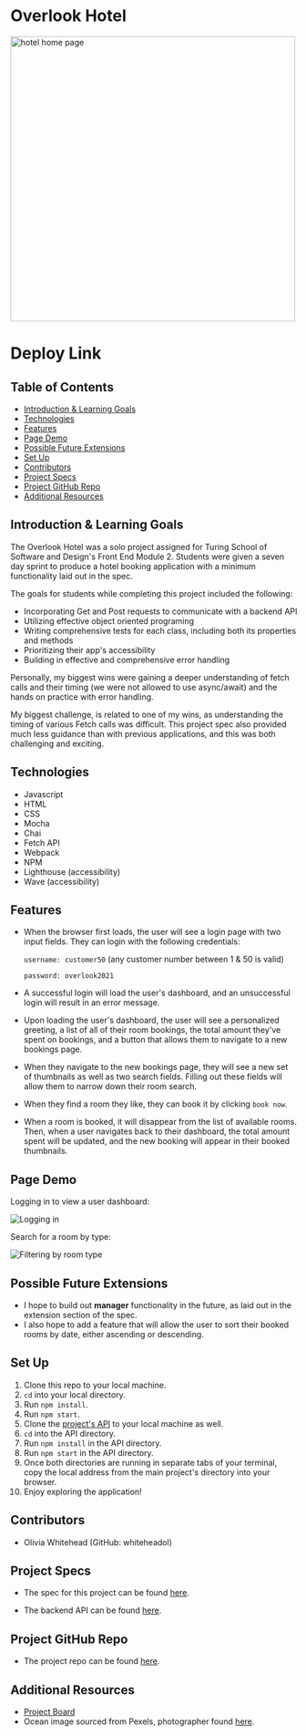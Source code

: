 # Overlook Hotel

<img width="500" alt="hotel home page" src="https://user-images.githubusercontent.com/96206823/165134921-ab545828-f261-42e7-89a7-ddcf756e7c19.png">

# Deploy Link


## Table of Contents

  - [Introduction & Learning Goals](#introduction-&-learning-goals)
  - [Technologies](#technologies)
  - [Features](#features)
  - [Page Demo](#page-demo)
  - [Possible Future Extensions](#possible-future-extensions)
  - [Set Up](#set-up)
  - [Contributors](#contributors)
  - [Project Specs](#project-specs)
  - [Project GitHub Repo](#project-github-repo)
  - [Additional Resources](#additional-resources)

## Introduction & Learning Goals
The Overlook Hotel was a solo project assigned for Turing School of Software and Design's Front End Module 2. Students were given a seven day sprint to produce a hotel booking application with a minimum functionality laid out in the spec.

The goals for students while completing this project included the following:
- Incorporating Get and Post requests to communicate with a backend API
- Utilizing effective object oriented programing
- Writing comprehensive tests for each class, including both its properties and methods
- Prioritizing their app's accessibility
- Building in effective and comprehensive error handling

Personally, my biggest wins were gaining a deeper understanding of fetch calls and their timing (we were not allowed to use async/await) and the hands on practice with error handling.

My biggest challenge, is related to one of my wins, as understanding the timing of various Fetch calls was difficult. This project spec also provided much less guidance than with previous applications, and this was both challenging and exciting.

## Technologies
  - Javascript
  - HTML
  - CSS
  - Mocha
  - Chai
  - Fetch API
  - Webpack
  - NPM
  - Lighthouse (accessibility)
  - Wave (accessibility)

## Features
- When the browser first loads, the user will see a login page with two input fields. They can login with the following credentials:

   `username: customer50` (any customer number between 1 & 50 is valid)

   `password: overlook2021`

- A successful login will load the user's dashboard, and an unsuccessful login will result in an error message.
- Upon loading the user's dashboard, the user will see a personalized greeting, a list of all of their room bookings, the total amount they've spent on bookings, and a button that allows them to navigate to a new bookings page.
- When they navigate to the new bookings page, they will see a new set of thumbnails as well as two search fields. Filling out these fields will allow them to narrow down their room search.
- When they find a room they like, they can book it by clicking `book now`.
- When a room is booked, it will disappear from the list of available rooms. Then, when a user navigates back to their dashboard, the total amount spent will be updated, and the new booking will appear in their booked thumbnails.

## Page Demo
Logging in to view a user dashboard:

![Logging in](https://media.giphy.com/media/TH8grcR66c2emwCpAw/giphy.gif)

Search for a room by type:

![Filtering by room type](https://media.giphy.com/media/InoxdR3Ikf5NQzX2k3/giphy.gif)


## Possible Future Extensions
- I hope to build out **manager** functionality in the future, as laid out in the extension section of the spec.
- I also hope to add a feature that will allow the user to sort their booked rooms by date, either ascending or descending.

## Set Up
1. Clone this repo to your local machine.
2. `cd` into your local directory.
3. Run `npm install`.
4. Run `npm start`.
5. Clone the [project's API](https://github.com/turingschool-examples/overlook-api) to your local machine as well.
6. `cd` into the API directory.
7. Run `npm install` in the API directory.
8. Run `npm start` in the API directory.
9. Once both directories are running in separate tabs of your terminal, copy the local address from the main project's directory into your browser.
10. Enjoy exploring the application!

## Contributors
- Olivia Whitehead (GitHub: whiteheadol)

## Project Specs
- The spec for this project can be found [here](https://frontend.turing.edu/projects/overlook.html).

- The backend API can be found [here](https://github.com/turingschool-examples/overlook-api).

## Project GitHub Repo
- The project repo can be found [here](https://github.com/whiteheadol/overlook).

## Additional Resources
- [Project Board](https://github.com/whiteheadol/overlook/projects/1)
- Ocean image sourced from Pexels, photographer found [here](https://www.pexels.com/@matthardy/).

